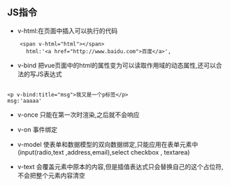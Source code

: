 ## JS指令

+ v-html:在页面中插入可以执行的代码
  
```
    <span v-html="html"></span>
      html:'<a href="http://www.baidu.com">百度</a>',

```



+ v-bind 把vue页面中的html的属性变为可以读取作用域的动态属性,还可以合法的写JS表达式

```

<p v-bind:title="msg">我又是一个p标签</p>
msg:'aaaaa'

```


+ v-once 只能在第一次时渲染,之后就不会响应


+ v-on  事件绑定

+ v-model 使表单和数据模型的双向数据绑定,只能应用在表单元素中
  (input(radio,text ,address,email),select checkbox , textarea)

+ v-text  会覆盖元素中原本的内容,但是插值表达式只会替换自己的这个占位符,不会把整个元素内容清空